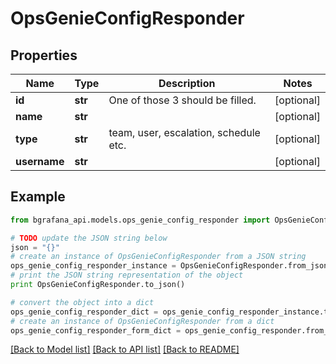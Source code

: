 # OpsGenieConfigResponder


## Properties
Name | Type | Description | Notes
------------ | ------------- | ------------- | -------------
**id** | **str** | One of those 3 should be filled. | [optional] 
**name** | **str** |  | [optional] 
**type** | **str** | team, user, escalation, schedule etc. | [optional] 
**username** | **str** |  | [optional] 

## Example

```python
from bgrafana_api.models.ops_genie_config_responder import OpsGenieConfigResponder

# TODO update the JSON string below
json = "{}"
# create an instance of OpsGenieConfigResponder from a JSON string
ops_genie_config_responder_instance = OpsGenieConfigResponder.from_json(json)
# print the JSON string representation of the object
print OpsGenieConfigResponder.to_json()

# convert the object into a dict
ops_genie_config_responder_dict = ops_genie_config_responder_instance.to_dict()
# create an instance of OpsGenieConfigResponder from a dict
ops_genie_config_responder_form_dict = ops_genie_config_responder.from_dict(ops_genie_config_responder_dict)
```
[[Back to Model list]](../README.md#documentation-for-models) [[Back to API list]](../README.md#documentation-for-api-endpoints) [[Back to README]](../README.md)


